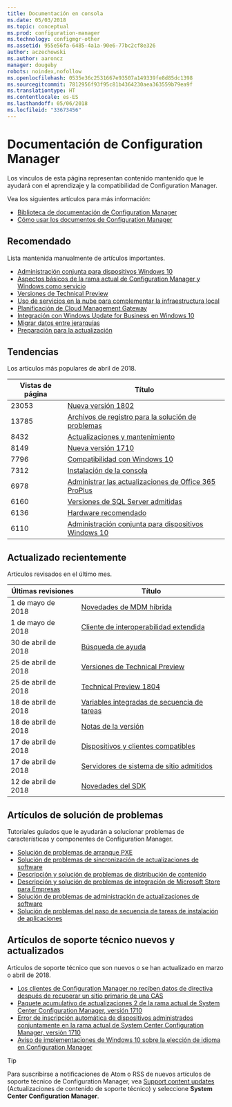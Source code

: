 ```yaml
---
title: Documentación en consola
ms.date: 05/03/2018
ms.topic: conceptual
ms.prod: configuration-manager
ms.technology: configmgr-other
ms.assetid: 955e56fa-6485-4a1a-90e6-77bc2cf8e326
author: aczechowski
ms.author: aaroncz
manager: dougeby
robots: noindex,nofollow
ms.openlocfilehash: 0535e36c2531667e93507a149339fe8d85dc1398
ms.sourcegitcommit: 7812956f93f95c81b4364230aea363559b79ea9f
ms.translationtype: HT
ms.contentlocale: es-ES
ms.lasthandoff: 05/06/2018
ms.locfileid: "33673456"
---
```

<!-- 
feature 1357546
This page displays in-console, under the Support workspace, Documentation node. 
-->


# <a name="configuration-manager-documentation"></a>Documentación de Configuration Manager
Los vínculos de esta página representan contenido mantenido que le ayudará con el aprendizaje y la compatibilidad de Configuration Manager. 

Vea los siguientes artículos para más información:
- [Biblioteca de documentación de Configuration Manager](https://docs.microsoft.com/sccm)  
- [Cómo usar los documentos de Configuration Manager](https://docs.microsoft.com/sccm/core/understand/use-docs)



## <a name="recommended"></a>Recomendado 
Lista mantenida manualmente de artículos importantes.

- [Administración conjunta para dispositivos Windows 10](/sccm/core/clients/manage/co-management-overview)
- [Aspectos básicos de la rama actual de Configuration Manager y Windows como servicio](/sccm/core/understand/configuration-manager-and-windows-as-service)
- [Versiones de Technical Preview](/sccm/core/get-started/technical-preview)
- [Uso de servicios en la nube para complementar la infraestructura local](/sccm/core/understand/use-cloud-services)
- [Planificación de Cloud Management Gateway](/sccm/core/clients/manage/plan-cloud-management-gateway)
- [Integración con Windows Update for Business en Windows 10](/sccm/sum/deploy-use/integrate-windows-update-for-business-windows-10)
- [Migrar datos entre jerarquías](/sccm/core/migration/migrate-data-between-hierarchies)
- [Preparación para la actualización](/sccm/core/clients/manage/upgrade/upgrade-analytics)



## <a name="trending"></a>Tendencias
Los artículos más populares de abril de 2018.

| Vistas de página | Título | 
| ----- | ----- | 
| 23053 | [Nueva versión 1802](/sccm/core/plan-design/changes/whats-new-in-version-1802) | 
| 13785 | [Archivos de registro para la solución de problemas](/sccm/core/plan-design/hierarchy/log-files) | 
| 8432 | [Actualizaciones y mantenimiento](/sccm/core/servers/manage/updates) | 
| 8149 | [Nueva versión 1710](/sccm/core/plan-design/changes/whats-new-in-version-1710) | 
| 7796 | [Compatibilidad con Windows 10](/sccm/core/plan-design/configs/support-for-windows-10) | 
| 7312 | [Instalación de la consola](/sccm/core/servers/deploy/install/install-consoles) | 
| 6978 | [Administrar las actualizaciones de Office 365 ProPlus](/sccm/sum/deploy-use/manage-office-365-proplus-updates) | 
| 6160 | [Versiones de SQL Server admitidas](/sccm/core/plan-design/configs/support-for-sql-server-versions) | 
| 6136 | [Hardware recomendado](/sccm/core/plan-design/configs/recommended-hardware) | 
| 6110 | [Administración conjunta para dispositivos Windows 10](/sccm/core/clients/manage/co-management-overview) | 



## <a name="recently-updated"></a>Actualizado recientemente
Artículos revisados en el último mes.

| Últimas revisiones | Título | 
|-----|-----|
| 1 de mayo de 2018 | [Novedades de MDM híbrida](/sccm/mdm/understand/whats-new-in-hybrid-mobile-device-management) | 
| 1 de mayo de 2018 | [Cliente de interoperabilidad extendida](/sccm/core/understand/interoperability-client) | 
| 30 de abril de 2018 | [Búsqueda de ayuda](/sccm/core/understand/find-help) | 
| 25 de abril de 2018 | [Versiones de Technical Preview](/sccm/core/get-started/technical-preview) | 
| 25 de abril de 2018 | [Technical Preview 1804](/sccm/core/get-started/capabilities-in-technical-preview-1804) | 
| 18 de abril de 2018 | [Variables integradas de secuencia de tareas](/sccm/osd/understand/task-sequence-built-in-variables) | 
| 18 de abril de 2018 | [Notas de la versión](/sccm/core/servers/deploy/install/release-notes) | 
| 17 de abril de 2018 | [Dispositivos y clientes compatibles](/sccm/core/plan-design/configs/supported-operating-systems-for-clients-and-devices) | 
| 17 de abril de 2018 | [Servidores de sistema de sitio admitidos](/sccm/core/plan-design/configs/supported-operating-systems-for-site-system-servers) | 
| 12 de abril de 2018 | [Novedades del SDK](/sccm/develop/core/changes/what-s-new-in-the-system-center-configuration-manager-sdk) | 



## <a name="troubleshooting-articles"></a>Artículos de solución de problemas
Tutoriales guiados que le ayudarán a solucionar problemas de características y componentes de Configuration Manager.

- [Solución de problemas de arranque PXE](https://support.microsoft.com/help/10082)
- [Solución de problemas de sincronización de actualizaciones de software](https://support.microsoft.com/help/10059)
- [Descripción y solución de problemas de distribución de contenido](https://support.microsoft.com/help/4000401)
- [Descripción y solución de problemas de integración de Microsoft Store para Empresas](https://support.microsoft.com/help/4010214)
- [Solución de problemas de administración de actualizaciones de software](https://support.microsoft.com/help/10680)
- [Solución de problemas del paso de secuencia de tareas de instalación de aplicaciones](https://support.microsoft.com/help/18408/)



## <a name="new-and-updated-support-articles"></a>Artículos de soporte técnico nuevos y actualizados
Artículos de soporte técnico que son nuevos o se han actualizado en marzo o abril de 2018.

- [Los clientes de Configuration Manager no reciben datos de directiva después de recuperar un sitio primario de una CAS](https://support.microsoft.com/help/4095539)
- [Paquete acumulativo de actualizaciones 2 de la rama actual de System Center Configuration Manager, versión 1710](https://support.microsoft.com/help/4086143)
- [Error de inscripción automática de dispositivos administrados conjuntamente en la rama actual de System Center Configuration Manager, versión 1710](https://support.microsoft.com/help/4088970)
- [Aviso de implementaciones de Windows 10 sobre la elección de idioma en Configuration Manager](https://support.microsoft.com/help/4088140)

> [!Tip]  
> Para suscribirse a notificaciones de Atom o RSS de nuevos artículos de soporte técnico de Configuration Manager, vea [Support content updates](https://support.microsoft.com/help/4089498/) (Actualizaciones de contenido de soporte técnico) y seleccione **System Center Configuration Manager**.  

